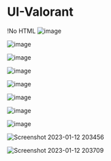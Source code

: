 ﻿# UI-Valorant
 !No HTML 
![image](https://user-images.githubusercontent.com/59821534/210180399-d3a336f0-de17-4dbf-af76-859bd177a5b6.png)

![image](https://user-images.githubusercontent.com/59821534/211168650-d12cc4e3-a5ad-4f27-b158-e1bc74f0b57d.png)

![image](https://user-images.githubusercontent.com/59821534/211341638-dbd09d6a-f484-4fdf-bf80-530eee5cc14a.png)

![image](https://user-images.githubusercontent.com/59821534/211563216-08531c8a-e3a3-45ba-a196-240c31669725.png)

![image](https://user-images.githubusercontent.com/59821534/211562803-37eb5c88-e8d8-410d-9ded-78cc7fa92a50.png)

![image](https://user-images.githubusercontent.com/59821534/211563093-88793780-4a87-4582-8fa5-b1d016f4bc22.png)

![image](https://user-images.githubusercontent.com/59821534/211852964-67872786-ac6f-41d1-903a-a3e9d8f5bc59.png)

![image](https://user-images.githubusercontent.com/59821534/212080254-60a05719-db36-4ba8-a844-0c80910e3d90.png)

![Screenshot 2023-01-12 203456](https://user-images.githubusercontent.com/59821534/212377533-8d48f1d2-a5e6-47ee-b52f-7c0b792ebc95.jpg)

![Screenshot 2023-01-12 203709](https://user-images.githubusercontent.com/59821534/212475954-35472cc3-6cae-4b3f-a1ea-45680c976578.jpg)
